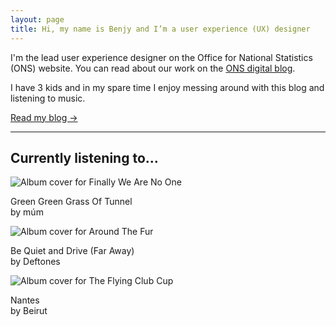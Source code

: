 ```yaml
---
layout: page
title: Hi, my name is Benjy and I’m a user experience (UX) designer
---
```


I'm the lead user experience designer on the Office for National Statistics (ONS) website. You can read about our work on the [ONS digital blog](http://digitalblog.ons.gov.uk/).

I have 3 kids and in my spare time I enjoy messing around with this blog and listening to music.

<p class="margin-top--m"><a href="/blog">Read my blog →</a></p>

***

<h2>Currently listening to…</h2>

<div class="flex-grid">
  <div class="flex-grid__col flex-grid__col--third">
  <img src="https://i.scdn.co/image/9235c21b7cee6d16061bcc556513bae13a0d5f3e" alt="Album cover for Finally We Are No One">
  <p class="post-meta">Green Green Grass Of Tunnel <br>by múm</p>
  </div>
  <div class="flex-grid__col flex-grid__col--third">
  <img src="https://i.scdn.co/image/a236e1988e6625faf03cb81a2eed167eb72906d0" alt="Album cover for Around The Fur">
  <p class="post-meta">Be Quiet and Drive (Far Away) <br>by Deftones</p>
  </div>
  <div class="flex-grid__col flex-grid__col--third">
  <img src="https://i.scdn.co/image/085afcde4cbf2136e3394ffe050f3c4a90901ec3" alt="Album cover for The Flying Club Cup">
  <p class="post-meta">Nantes <br>by Beirut</p>
  </div>
</div>
